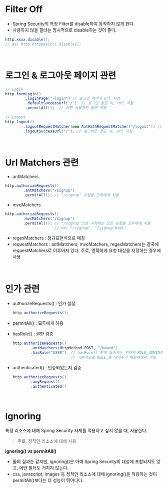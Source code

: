 # Filter Off
- Spring Security의 특정 Filter를 disable하여 동작하지 않게 한다.
- 사용하지 않을 필터는 명시적으로 disable하는 것이 좋다.

```java
http.xxxx.disable();
// ex) http.httpBasic().disable();
```

</br>

# 로그인 & 로그아웃 페이지 관련

```java
// Login
http.formLogin()
         .loginPage("/login") // 로그인 페이지 url 지정
         .defaultSuccessUrl("/")  // 로그인 성공 시, url 지정
         .permitAll();  // 어떤 사용자든 접근 허용
         
// Logout
http.logout()
        .logoutRequestMatcher(new AntPathRequestMatcher("/logout")) // 로그아웃 페이지 url 지정
        .logoutSuccessUrl("/"); // 로그아웃 성공 시, url 지정
```

</br>

# Url Matchers 관련
- antMatchers

```java
http.authorizeRequests()
        .antMatchers("/signup")
        .permitAll(); // "/signup" 요청을 모두에게 허용
```
- mvcMatchers

```java
http.authorizeRequests()
        .mvcMatchers("/signup")
        .permitAll(); // "/signup"으로 시작하는 모든 요청을 모두에게 허용
                      // ex) "/signup", "/signup.html"
```
- regexMatchers : 정규표현식으로 매칭
- requestMatchers : antMatchers, mvcMatchers, regexMatchers는 결국에 requestMatchers로 이루어져 있다. 주로, 명확하게 요청 대상을 지정하는 경우에 사용

</br>

# 인가 관련
- authorizeRequests() : 인가 설정
    
    ```java
    http.authorizeRequests();
    ```
    
- permitAll() : 모두에게 허용
- hasRole() : 권한 검증
    
    ```java
    http.authorizeRequests()
            .antMatchers(HttpMethod.POST, "/board")
            .hasRole("USER")  // hasRole() 안에 들어가는 인자가 ROLE_ADMIN이 아닌 이유는
                              // 기본적으로 ROLE_을 넣어주기 때문에생략 가능
    ```
    
- authenticated() : 인증되었는지 검증
    
    ```java
    http.authorizeRequests()
            .anyRequest()
            .authenticated()
    ```

</br>

# Ignoring

특정 리소스에 대해 Spring Security 자체를 적용하고 싶지 않을 때, 사용한다.
> 주로, 정적인 리소스에 대해 사용
    
    

**ignoring() vs permitAll()**

- 둘의 결과는 같지만, ignoring()은 아예 Spring Security의 대상에 포함되지도 않고, 어떤 필터도 거치지 않는다.
- css, javascript, images 등 정적인 리소스에 대해 ignoring()을 적용하는 것이 permitAll()보다는 더 성능이 뛰어나다.
